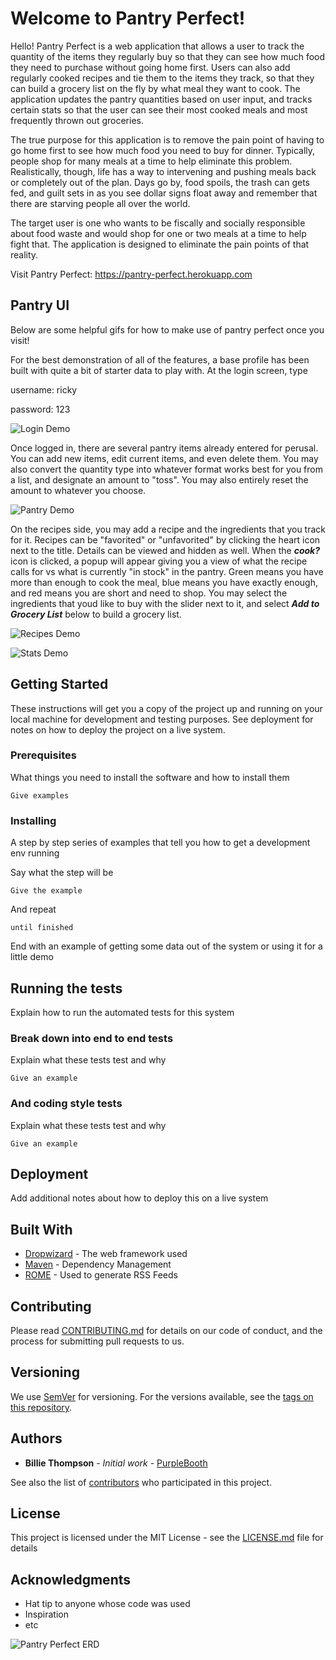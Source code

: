 # Welcome to Pantry Perfect!

Hello! Pantry Perfect is a web application that allows a user to track the quantity of the items they regularly buy so that they can see how much food they need to purchase without going home first. Users can also add regularly cooked recipes and tie them to the items they track, so that they can build a grocery list on the fly by what meal they want to cook. The application updates the pantry quantities based on user input, and tracks certain stats so that the user can see their most cooked meals and most frequently thrown out groceries.

The true purpose for this application is to remove the pain point of having to go home first to see how much food you need to buy for dinner. Typically, people shop for many meals at a time to help eliminate this problem. Realistically, though, life has a way to intervening and pushing meals back or completely out of the plan. Days go by, food spoils, the trash can gets fed, and guilt sets in as you see dollar signs float away and remember that there are starving people all over the world.

The target user is one who wants to be fiscally and socially responsible about food waste and would shop for one or two meals at a time to help fight that. The application is designed to eliminate the pain points of that reality.

Visit Pantry Perfect: https://pantry-perfect.herokuapp.com

## Pantry UI

Below are some helpful gifs for how to make use of pantry perfect once you visit!

For the best demonstration of all of the features, a base profile has been built with quite a bit of starter data to play with. At the login screen, type 

username: ricky

password: 123

![Login Demo](https://github.com/ricky-bruner/Pantry-Perfect-Midstone/blob/master/readmegifs/login.gif?raw=true)

Once logged in, there are several pantry items already entered for perusal. You can add new items, edit current items, and even delete them. You may also convert the quantity type into whatever format works best for you from a list, and designate an amount to "toss". You may also entirely reset the amount to whatever you choose.

![Pantry Demo](https://github.com/ricky-bruner/Pantry-Perfect-Midstone/blob/master/readmegifs/pantry-search-convert.gif?raw=true)

On the recipes side, you may add a recipe and the ingredients that you track for it. Recipes can be "favorited" or "unfavorited" by clicking the heart icon next to the title. Details can be viewed and hidden as well. When the ***cook?*** icon is clicked, a popup will appear giving you a view of what the recipe calls for vs what is currently "in stock" in the pantry. Green means you have more than enough to cook the meal, blue means you have exactly enough, and red means you are short and need to shop. You may select the ingredients that youd like to buy with the slider next to it, and select ***Add to Grocery List*** below to build a grocery list. 

![Recipes Demo](https://github.com/ricky-bruner/Pantry-Perfect-Midstone/blob/master/readmegifs/recipe-features.gif?raw=true)

![Stats Demo](https://github.com/ricky-bruner/Pantry-Perfect-Midstone/blob/master/readmegifs/stats-tracking.gif?raw=true)

## Getting Started

These instructions will get you a copy of the project up and running on your local machine for development and testing purposes. See deployment for notes on how to deploy the project on a live system.

### Prerequisites

What things you need to install the software and how to install them

```
Give examples
```

### Installing

A step by step series of examples that tell you how to get a development env running

Say what the step will be

```
Give the example
```

And repeat

```
until finished
```

End with an example of getting some data out of the system or using it for a little demo

## Running the tests

Explain how to run the automated tests for this system

### Break down into end to end tests

Explain what these tests test and why

```
Give an example
```

### And coding style tests

Explain what these tests test and why

```
Give an example
```

## Deployment

Add additional notes about how to deploy this on a live system

## Built With

* [Dropwizard](http://www.dropwizard.io/1.0.2/docs/) - The web framework used
* [Maven](https://maven.apache.org/) - Dependency Management
* [ROME](https://rometools.github.io/rome/) - Used to generate RSS Feeds

## Contributing

Please read [CONTRIBUTING.md](https://gist.github.com/PurpleBooth/b24679402957c63ec426) for details on our code of conduct, and the process for submitting pull requests to us.

## Versioning

We use [SemVer](http://semver.org/) for versioning. For the versions available, see the [tags on this repository](https://github.com/your/project/tags). 

## Authors

* **Billie Thompson** - *Initial work* - [PurpleBooth](https://github.com/PurpleBooth)

See also the list of [contributors](https://github.com/your/project/contributors) who participated in this project.

## License

This project is licensed under the MIT License - see the [LICENSE.md](LICENSE.md) file for details

## Acknowledgments

* Hat tip to anyone whose code was used
* Inspiration
* etc








![Pantry Perfect ERD](https://github.com/ricky-bruner/Pantry-Perfect-Midstone/blob/master/PantryAppERD.png)